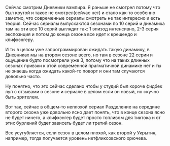 ---
---
Сейчас смотрим Дневники вампира. Я раньше не смотрел потому что был крутой и такое не смотрел(сейчас нет) и стало как-то особенно заметно, что современные сериалы смотреть не так интересно и есть теория. Сейчас сериалы выпускаются сезонами по 10 серий и динамика там на эти все 10 серий выглядит так: 1 эпизод интенсивно, 2-3 серия экспозиция и потом до конца сезона все идет к крещендо и клифхэнгеру.

И ты в целом уже запрограммирован ожидать такую динамику, в Дневниках мы на втором сезоне всего, но там в сезоне 22 серии и ощущение будто посмотрели уже 3, потому что на таких длинных сезонах привзки к этой современной прагматичной динамике нет и ты не знаешь когда ожидать какой-то поворт и они там случаются довольно часто.

Ну понятно, что это сейчас сделано чтобы у студий был короче фидбек луп с отзывами о сезоне и сериале в целом если он новый, но скучно быть зрителем.

Вот так, сейчас в общем-то неплохой сериал Разделение на середине второго сезона уже довольно ясно дает понять, что в конце сезона ясно не будет ничего, а клифхэнгер будет просто топливом для тиктока и от этих бурлений будет зависеть будет ли третий сезон.

Все усугубляется, если сезон в целом плохой, как второй у Укрытия, например, тогда получается уровень нетфликсовского хрючева. 